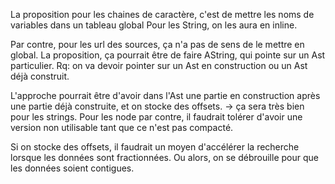 La proposition pour les chaines de caractère, c'est de mettre les noms de variables dans un tableau global
Pour les String, on les aura en inline.

Par contre, pour les url des sources, ça n'a pas de sens de le mettre en global. La proposition, ça pourrait être de faire AString, qui pointe sur un Ast particulier. Rq: on va devoir pointer sur un Ast en construction ou un Ast déjà construit.

L'approche pourrait être d'avoir dans l'Ast une partie en construction après une partie déjà construite, et on stocke des offsets.
    -> ça sera très bien pour les strings. Pour les node par contre, il faudrait tolérer d'avoir une version non utilisable tant que ce n'est pas compacté.

Si on stocke des offsets, il faudrait un moyen d'accélérer la recherche lorsque les données sont fractionnées. 
    Ou alors, on se débrouille pour que les données soient contigues.
